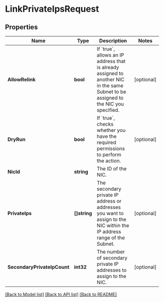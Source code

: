 # LinkPrivateIpsRequest

## Properties

Name | Type | Description | Notes
------------ | ------------- | ------------- | -------------
**AllowRelink** | **bool** | If &#x60;true&#x60;, allows an IP address that is already assigned to another NIC in the same Subnet to be assigned to the NIC you specified. | [optional] 
**DryRun** | **bool** | If &#x60;true&#x60;, checks whether you have the required permissions to perform the action. | [optional] 
**NicId** | **string** | The ID of the NIC. | 
**PrivateIps** | **[]string** | The secondary private IP address or addresses you want to assign to the NIC within the IP address range of the Subnet. | [optional] 
**SecondaryPrivateIpCount** | **int32** | The number of secondary private IP addresses to assign to the NIC. | [optional] 

[[Back to Model list]](../README.md#documentation-for-models) [[Back to API list]](../README.md#documentation-for-api-endpoints) [[Back to README]](../README.md)


